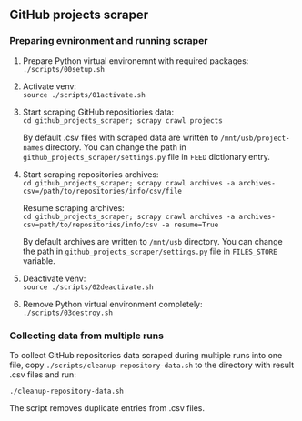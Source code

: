 ## GitHub projects scraper
### Preparing evnironment and running scraper

1. Prepare Python virtual environemnt with required packages:\
    `./scripts/00setup.sh`

2. Activate venv:\
    `source ./scripts/01activate.sh`

3. Start scraping GitHub repositiories data:\
    `cd github_projects_scraper; scrapy crawl projects`

    By default .csv files with scraped data are written to `/mnt/usb/project-names` directory. You can change the path in `github_projects_scraper/settings.py` file in `FEED` dictionary entry.

3. Start scraping repositories archives:\
    `cd github_projects_scraper; scrapy crawl archives -a archives-csv=/path/to/repositories/info/csv/file`

    Resume scraping archives:\
    `cd github_projects_scraper; scrapy crawl archives -a archives-csv=path/to/repositories/info/csv -a resume=True`

    By default archives are written to `/mnt/usb` directory. You can change the path in `github_projects_scraper/settings.py` file in `FILES_STORE` variable.

4. Deactivate venv:\
    `source ./scripts/02deactivate.sh`

5. Remove Python virtual environment completely:\
    `./scripts/03destroy.sh`


### Collecting data from multiple runs

To collect GitHub repositories data scraped during multiple runs into one file, copy `./scripts/cleanup-repository-data.sh` to the directory with result .csv files and run:

`./cleanup-repository-data.sh`

The script removes duplicate entries from .csv files.